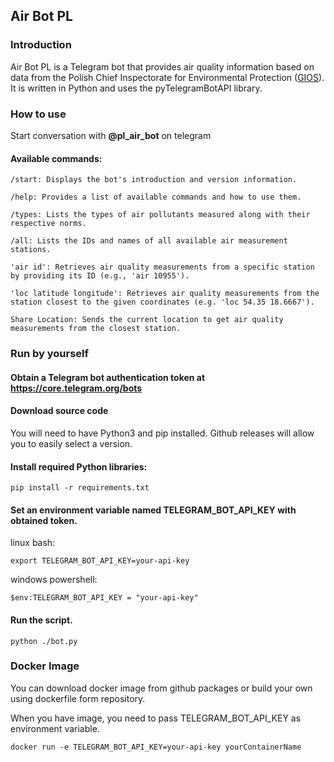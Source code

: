 ## Air Bot PL

### Introduction

Air Bot PL is a Telegram bot that provides air quality information based on data from the Polish Chief Inspectorate for Environmental Protection ([GIOS](https://powietrze.gios.gov.pl/pjp/home?lang=en)). It is written in Python and uses the pyTelegramBotAPI library.

### How to use
Start conversation with **@pl_air_bot** on telegram

#### Available commands:

    /start: Displays the bot's introduction and version information.

    /help: Provides a list of available commands and how to use them.

    /types: Lists the types of air pollutants measured along with their respective norms.

    /all: Lists the IDs and names of all available air measurement stations.

    'air id': Retrieves air quality measurements from a specific station by providing its ID (e.g., 'air 10955').

    'loc latitude longitude': Retrieves air quality measurements from the station closest to the given coordinates (e.g. 'loc 54.35 18.6667').

    Share Location: Sends the current location to get air quality measurements from the closest station.

### Run by yourself

#### Obtain a Telegram bot authentication token at https://core.telegram.org/bots

#### Download source code
You will need to have Python3 and pip installed. 
Github releases will allow you to easily select a version.

#### Install required Python libraries:
    pip install -r requirements.txt

#### Set an environment variable named TELEGRAM_BOT_API_KEY with obtained token.
linux bash:

    export TELEGRAM_BOT_API_KEY=your-api-key
windows powershell:

    $env:TELEGRAM_BOT_API_KEY = "your-api-key"


#### Run the script.
    python ./bot.py  

### Docker Image
You can download docker image from github packages or build your own using dockerfile form repository.

When you have image, you need to pass TELEGRAM_BOT_API_KEY as environment variable.

    docker run -e TELEGRAM_BOT_API_KEY=your-api-key yourContainerName